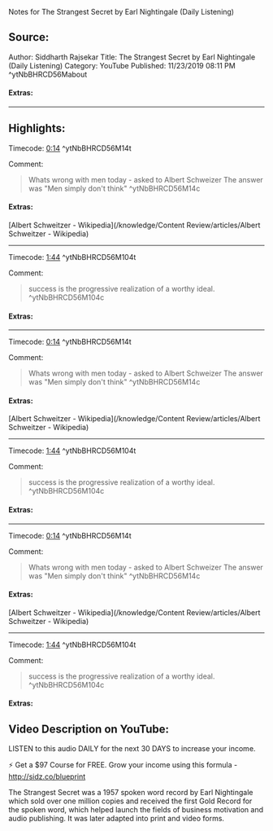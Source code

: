 Notes for The Strangest Secret by Earl Nightingale (Daily Listening)

## Source:
Author: Siddharth Rajsekar
Title: The Strangest Secret by Earl Nightingale (Daily Listening)
Category: YouTube
Published: 11/23/2019 08:11 PM
 ^ytNbBHRCD56Mabout

#### Extras:



-----
## Highlights:

Timecode: [0:14](https://www.youtube.com/watch?v=NbBHR_CD56M&t=14) ^ytNbBHRCD56M14t

Comment: 
>Whats wrong with men today - asked to Albert Schweizer
>The answer was "Men simply don't think" ^ytNbBHRCD56M14c

#### Extras:
[Albert Schweitzer - Wikipedia](/knowledge/Content Review/articles/Albert Schweitzer - Wikipedia)




-----
Timecode: [1:44](https://www.youtube.com/watch?v=NbBHR_CD56M&t=104) ^ytNbBHRCD56M104t

Comment: 
>success is the progressive realization of a worthy ideal. ^ytNbBHRCD56M104c

#### Extras:




-----
Timecode: [0:14](https://www.youtube.com/watch?v=NbBHR_CD56M&t=14) ^ytNbBHRCD56M14t

Comment: 
>Whats wrong with men today - asked to Albert Schweizer
>The answer was "Men simply don't think" ^ytNbBHRCD56M14c

#### Extras:
[Albert Schweitzer - Wikipedia](/knowledge/Content Review/articles/Albert Schweitzer - Wikipedia)




-----
Timecode: [1:44](https://www.youtube.com/watch?v=NbBHR_CD56M&t=104) ^ytNbBHRCD56M104t

Comment: 
>success is the progressive realization of a worthy ideal. ^ytNbBHRCD56M104c

#### Extras:




-----
Timecode: [0:14](https://www.youtube.com/watch?v=NbBHR_CD56M&t=14) ^ytNbBHRCD56M14t

Comment: 
>Whats wrong with men today - asked to Albert Schweizer
>The answer was "Men simply don't think" ^ytNbBHRCD56M14c

#### Extras:
[Albert Schweitzer - Wikipedia](/knowledge/Content Review/articles/Albert Schweitzer - Wikipedia)




-----
Timecode: [1:44](https://www.youtube.com/watch?v=NbBHR_CD56M&t=104) ^ytNbBHRCD56M104t

Comment: 
>success is the progressive realization of a worthy ideal. ^ytNbBHRCD56M104c

#### Extras:




## Video Description on YouTube:
LISTEN to this audio DAILY for the next 30 DAYS to increase your income.

⚡️ Get a $97 Course for FREE. Grow your income using this formula - http://sidz.co/blueprint

The Strangest Secret was a 1957 spoken word record by Earl Nightingale which sold over one million copies and received the first Gold Record for the spoken word, which helped launch the fields of business motivation and audio publishing. It was later adapted into print and video forms.